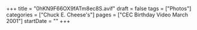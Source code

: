 +++
title = "0hKN9F66OX9fATm8ec8S.avif"
draft = false
tags = ["Photos"]
categories = ["Chuck E. Cheese's"]
pages = ["CEC Birthday Video March 2001"]
startDate = ""
+++
